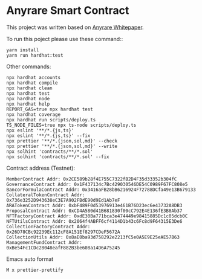 # Anyrare Smart Contract

This project was written based on [Anyrare Whitepaper](https://github.com/anyrare/whitepaper).

To run this poject please use these command::

```
yarn install
yarn run hardhat:test
```

Other commands:
```shell
npx hardhat accounts
npx hardhat compile
npx hardhat clean
npx hardhat test
npx hardhat node
npx hardhat help
REPORT_GAS=true npx hardhat test
npx hardhat coverage
npx hardhat run scripts/deploy.ts
TS_NODE_FILES=true npx ts-node scripts/deploy.ts
npx eslint '**/*.{js,ts}'
npx eslint '**/*.{js,ts}' --fix
npx prettier '**/*.{json,sol,md}' --check
npx prettier '**/*.{json,sol,md}' --write
npx solhint 'contracts/**/*.sol'
npx solhint 'contracts/**/*.sol' --fix
```

Contract address (Testnet):
```
MemberContract Addr: 0x2CE589b28f4E755C7322fB2D4F35d33352b304fC
GovernanceContract Addr: 0x1F437134c7Bc429030546DE54C0989F67FC808e5
BancorFormulaContract Addr: 0x3416aFB28bB6216924F72788DCfa49e13B679133
CollateralTokenContract Addr: 0x736e3252D943638eC3E7A902FBdE90d9Ed1Ab7eF
ARATokenContract Addr: 0xbF489F0d53976913e461B76D23ec6e43732A8DB3
ProposalContract Addr: 0xCD4A580d41B681830f00cC792E4E136fE3B8Ab37
NFTFactoryContract Addr: 0xdE30Ba771bca3e474449e98415885Dc1c05dcb0C
NFTUtilsContract Addr: 0x2064f4ABFF6cf4114D1b43c6Fc8d9F64315E3De6
CollectionFactoryContract Addr: 0x26D78CBc92239Ec112cF8A151Ef8297CDeF5672A
CollectionUtils Addr: 0x8aE0ba93d758292e2213fC5e0A5E9E25eAE57B63
ManagementFundContract Addr: 0xBe54Fc1CDc28048eafF882B3be608a14D6A75245
```

Emacs auto format
```
M x prettier-prettify
```
